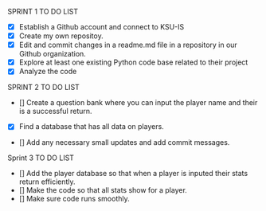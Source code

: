 SPRINT 1 TO DO LIST

- [X] Establish a Github account and connect to KSU-IS 
- [X] Create my own repositoy.
- [X] Edit and commit changes in a readme.md file in a repository in our Github organization.
- [X] Explore at least one existing Python code base related to their project 
- [X] Analyze the code

SPRINT 2 TO DO LIST 

- [] Create a question bank where you can input the player name and their is a successful return.
- [X] Find a database that has all data on players.
- [] Add any necessary small updates and add commit messages.

Sprint 3 TO DO LIST

- [] Add the player database so that when a player is inputed their stats return efficiently.
- [] Make the code so that all stats show for a player.
- [] Make sure code runs smoothly.
